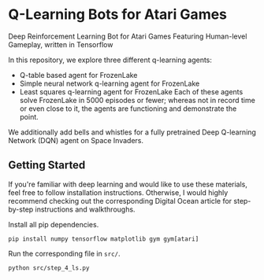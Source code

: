 # Q-Learning Bots for Atari Games
Deep Reinforcement Learning Bot for Atari Games Featuring Human-level Gameplay, written in Tensorflow

In this repository, we explore three different q-learning agents:
- Q-table based agent for FrozenLake
- Simple neural network q-learning agent for FrozenLake
- Least squares q-learning agent for FrozenLake
Each of these agents solve FrozenLake in 5000 episodes or fewer; whereas not in record time or even close to it, the agents are functioning and demonstrate the point.

We additionally add bells and whistles for a fully pretrained Deep Q-learning Network (DQN) agent on Space Invaders.

## Getting Started

If you're familiar with deep learning and would like to use these materials, feel free to follow installation instructions. Otherwise, I would highly recommend checking out the corresponding Digital Ocean article for step-by-step instructions and walkthroughs.

Install all pip dependencies.

```
pip install numpy tensorflow matplotlib gym gym[atari]
```

Run the corresponding file in `src/`.

```
python src/step_4_ls.py
```

